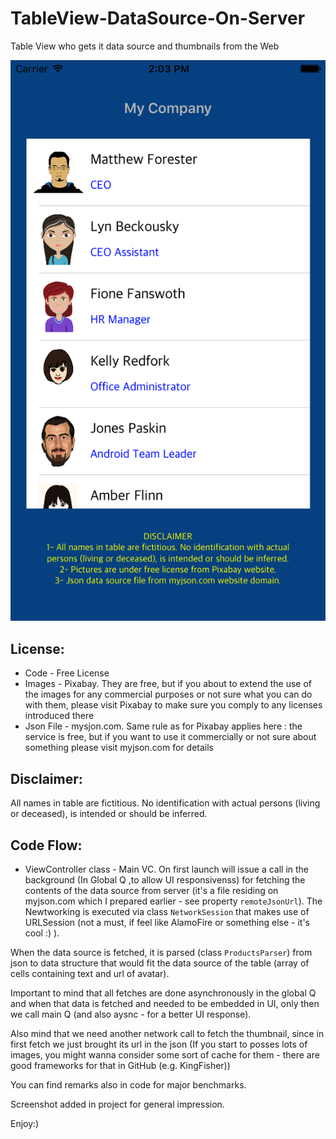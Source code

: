 # TableView-DataSource-On-Server
Table View who gets it data source and thumbnails from the Web

 ![screenshot](/Simulatorscreen1.png)
 

License:
------------

* Code - Free License
* Images - Pixabay. They are free, but if you about to extend the use of the images for any commercial purposes or not sure what you can do with them, please visit Pixabay to make sure you comply to any licenses introduced there
* Json File - mysjon.com. Same rule as for Pixabay applies here : the service is free, but if you want to use it commercially or not sure about something please visit myjson.com for details

Disclaimer:
------------
All names in table are fictitious. No identification with actual persons (living or deceased), is intended or should be inferred.

 Code Flow:
------------

* ViewController class - Main VC. On first launch will issue a call in the background (In Global Q ,to allow UI responsivenss) for fetching the contents of the data source from server (it's a file residing on myjson.com which I prepared earlier - see property `remoteJsonUrl`). The Newtworking is executed via class `NetworkSession` that makes use of URLSession (not a must, if feel like AlamoFire or something else - it's cool :) ). 

When the data source is fetched, it is parsed (class `ProductsParser`) from json to data structure that would fit the data source of the table (array of cells containing text and url of avatar). 

Important to mind that all fetches are done asynchronously in the global Q and when that data is fetched and needed to be embedded in UI, only then we call main Q (and also aysnc - for a better UI response). 

Also mind that we need another network call to fetch the thumbnail, since in first fetch we just brought its url in the json (If you start to posses lots of images, you might wanna consider some sort of cache for them - there are good frameworks for that in GitHub (e.g. KingFisher))

You can find remarks also in code for major benchmarks.

Screenshot added in project for general impression.

Enjoy:)
